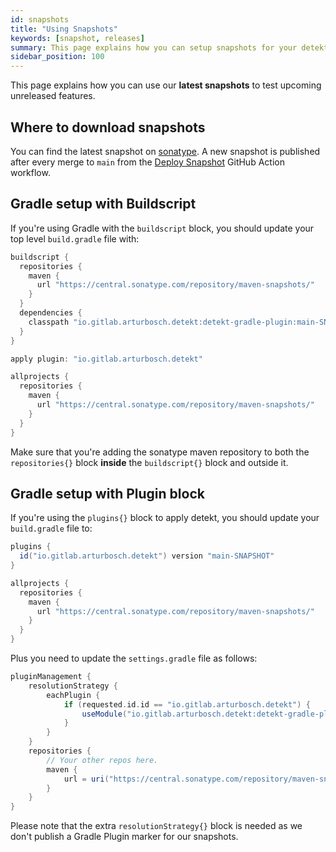 ```yaml
---
id: snapshots
title: "Using Snapshots"
keywords: [snapshot, releases]
summary: This page explains how you can setup snapshots for your detekt build to test the latest unreleased features. 
sidebar_position: 100
---
```


This page explains how you can use our **latest snapshots** to test upcoming unreleased features.

## Where to download snapshots

You can find the latest snapshot on [sonatype](https://central.sonatype.com/repository/maven-snapshots/). A new snapshot is published after every merge to `main` from the [Deploy Snapshot](https://github.com/detekt/detekt/actions?query=workflow%3A%22Deploy+Snapshot%22) GitHub Action workflow. 

## Gradle setup with Buildscript

If you're using Gradle with the `buildscript` block, you should update your top level `build.gradle` file with:

```groovy
buildscript {
  repositories {
    maven {
      url "https://central.sonatype.com/repository/maven-snapshots/"
    }
  }
  dependencies {
    classpath "io.gitlab.arturbosch.detekt:detekt-gradle-plugin:main-SNAPSHOT"
  }
}

apply plugin: "io.gitlab.arturbosch.detekt"

allprojects {
  repositories {
    maven {
      url "https://central.sonatype.com/repository/maven-snapshots/"
    }
  }
}
```

Make sure that you're adding the sonatype maven repository to both the `repositories{}` block **inside** the `buildscript{}` block and outside it.

## Gradle setup with Plugin block

If you're using the `plugins{}` block to apply detekt, you should update your `build.gradle` file to:

```groovy
plugins {
  id("io.gitlab.arturbosch.detekt") version "main-SNAPSHOT"
}

allprojects {
  repositories {
    maven {
      url "https://central.sonatype.com/repository/maven-snapshots/"
    }
  }
}
```

Plus you need to update the `settings.gradle` file as follows:

```groovy
pluginManagement {
    resolutionStrategy {
        eachPlugin {
            if (requested.id.id == "io.gitlab.arturbosch.detekt") {
                useModule("io.gitlab.arturbosch.detekt:detekt-gradle-plugin:${requested.version}")
            }
        }
    }
    repositories {
        // Your other repos here.
        maven {
            url = uri("https://central.sonatype.com/repository/maven-snapshots/")
        }
    }
}
```

Please note that the extra `resolutionStrategy{}` block is needed as we don't publish a Gradle Plugin marker for our snapshots.
